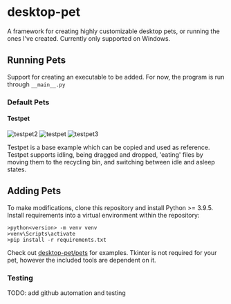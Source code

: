 # desktop-pet
A framework for creating highly customizable desktop pets, or running the ones I've created. Currently only supported on Windows.

## Running Pets
Support for creating an executable to be added. For now, the program is run through `__main__.py`

### Default Pets
#### Testpet 
![testpet2](https://github.com/user-attachments/assets/49421a67-e346-4632-b81e-406fb9c40484)
![testpet](https://github.com/user-attachments/assets/5f811699-e831-4f15-a853-71e2c6b395f1)
![testpet3](https://github.com/user-attachments/assets/5ec9cabe-2e81-4c2a-aa7e-384bfb6de7d1)

Testpet is a base example which can be copied and used as reference. Testpet supports idling, being dragged and dropped, 'eating' files by moving them to the recycling bin, and switching between idle and asleep states.

## Adding Pets
To make modifications, clone this repository and install Python >= 3.9.5.  
Install requirements into a virtual environment within the repository:  
```
>python<version> -m venv venv  
>venv\Scripts\activate   
>pip install -r requirements.txt
```

Check out [desktop-pet/pets](https://github.com/crawsoir/desktop-pet/tree/main/desktop-pet/pets) for examples. Tkinter is not required for your pet, however the included tools are dependent on it.

### Testing
TODO: add github automation and testing
